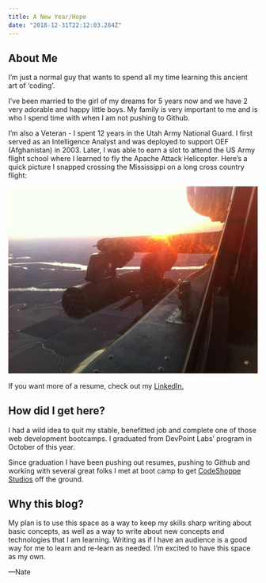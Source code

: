 ```yaml
---
title: A New Year/Hope
date: "2018-12-31T22:12:03.284Z"
---
```


## About Me

I’m just a normal guy that wants to spend all my time learning this ancient art of ‘coding’.  

I’ve been married to the girl of my dreams for 5 years now and we have 2 very adorable and happy little boys.  My family is very important to me and is who I spend time with when I am not pushing to Github.

I’m also a Veteran - I spent 12 years in the Utah Army National Guard.  I first served as an Intelligence Analyst and was deployed to support OEF (Afghanistan) in 2003.  Later, I was able to earn a slot to attend the US Army flight school where I learned to fly the Apache Attack Helicopter.  Here’s a quick picture I snapped crossing the Mississippi on a long cross country flight: 

![Apache Sunset](./cockpit_shot.jpg)

If you want more of a resume, check out my
<a href="https://www.linkedin.com/in/estesnathan/">LinkedIn.</a>

## How did I get here?  

I had a wild idea to quit my stable, benefitted job and complete one of those web development bootcamps.  I graduated from DevPoint Labs’ program in October of this year.

Since graduation I have been pushing out resumes, pushing to Github and working with several great folks I met at boot camp to get <a href="https://www.codeshoppe.io">CodeShoppe Studios</a> off the ground.  


## Why this blog?

My plan is to use this space as a way to keep my skills sharp writing about basic concepts, as well as a way to write about new concepts and technologies that I am learning.  Writing as if I have an audience is a good way for me to learn and re-learn as needed.  I’m excited to have this space as my own.

—Nate


